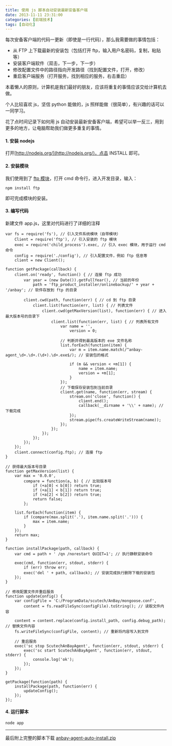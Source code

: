 ```yaml
---
title: 使用 js 脚本自动安装最新安备客户端
date: 2013-11-11 23:31:00
categories: [前端技术]
tags: [自动化]
---
```


每次安备客户端的代码一更新（即使是一行代码），那么我需要做的事情包括：

* 从 FTP 上下载最新的安装包（包括打开 ftp，输入用户名密码，复制，粘贴等）
* 安装客户端软件（双击，下一步，下一步）
* 修改配置文件中的路径指向开发路径（找到配置文件，打开，修改）
* 重启客户端服务（打开服务，找到相应的服务，右击重启）

本着懒人的原则，计算机是我们最好的朋友，应该将重复的事情应该交给计算机去做。

个人比较喜欢 js，坚信 python 能做的，js 照样能做（很简单），有兴趣的话可以一同学习。

花了点时间记录下如何用 js 自动安装最新安备客户端，希望可以举一反三，用到更多的地方，让电脑帮助我们做更多重复的事情。

#### 1. 安装 nodejs

打开[http://nodejs.org/](http://nodejs.org/)，点击 INSTALL 即可。

#### 2. 安装模块

我们使用到了 [ftp 模块](https://github.com/mscdex/node-ftp)，打开 cmd 命令行，进入开发目录，输入：

	npm install ftp

即可完成模块的安装。

#### 3. 编写代码

新建文件 app.js，这里对代码进行了详细的注释

	var fs = require('fs'), // 引入文件系统模块（自带模块）
		Client = require('ftp'), // 引入安装的 ftp 模块
		exec = require('child_process').exec, // 引入 exec 模块，用于运行 cmd 命令
		config = require('./config'), // 引入配置文件，例如 ftp 信息等
		client = new Client();

	function getPackage(callback) {
		client.on('ready', function() { // 连接 ftp 成功
			var year = (new Date()).getFullYear(), // 当前的年份
				path = 'ftp_product_installer/onlinebackup/' + year + '/anbay'; // 软件存放到 ftp 的目录

			client.cwd(path, function(err) { // cd 到 ftp 目录
				client.list(function(err, list) { // 列表文件
					client.cwd(getMaxVersion(list), function(err) { // 进入最大版本号的目录下
						client.list(function(err, list) { // 列表所有文件
							var name = '',
								version = 0;

							// 判断并得到最高版本的 exe 文件名称
							list.forEach(function(item) {
								var m = item.name.match(/^anbay-agent_\d+.\d+.(\d+).\d+.exe$/); // 安装包的格式

								if (m && version < +m[1]) {
									name = item.name;
									version = +m[1];
								}
							});
							// 下载保存安装包到当前目录
							client.get(name, function(err, stream) {
								stream.on('close', function() {
									client.end();
									callback(__dirname + '\\' + name); // 下载完成
								});
								stream.pipe(fs.createWriteStream(name));
							});
						});
					});
				});
			});
		});
		client.connect(config.ftp); // 连接 ftp
	}

	// 获得最大版本号目录
	function getMaxVersion(list) {
		var max = '0.0.0',
			compare = function(a, b) { // 比较版本号
				if (+a[0] < b[0]) return true;
				if (+a[1] < b[1]) return true;
				if (+a[2] < b[2]) return true;
				return false;
			};

		list.forEach(function(item) {
			if (compare(max.split('.'), item.name.split('.'))) {
				max = item.name;
			}
		});
		return max;
	}

	function installPackage(path, callback) {
		var cmd = path + ' /qn /norestart QUIET=1'; // 执行静默安装命令

		exec(cmd, function(err, stdout, stderr) {
			if (err) throw err;
			exec('del ' + path, callback); // 安装完成执行删除下载的安装包
		});
	}

	// 修改配置文件并重启服务
	function updateConfig() {
		var configFile = 'C:/ProgramData/scutech/AnBay/mongoose.conf',
			content = fs.readFileSync(configFile).toString(); // 读取文件内容

		content = content.replace(config.install_path, config.debug_path); // 替换文件内容
		fs.writeFileSync(configFile, content); // 重新将内容写入到文件

		// 重启服务
		exec('sc stop ScutechAnBayAgent', function(err, stdout, stderr) {
			exec('sc start ScutechAnBayAgent', function(err, stdout, stderr) {
				console.log('ok');
			});
		});
	}

	getPackage(function(path) {
		installPackage(path, function(err) {
			updateConfig();
		});
	});

#### 4. 运行脚本

	node app

___

最后附上完整的脚本下载 [anbay-agent-auto-install.zip](/2013/11/11/anbay-agent-auto-install.zip)
